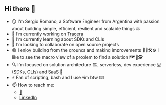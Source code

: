 ## Hi there 👋

<!--
**sergiohromano/sergiohromano** is a ✨ _special_ ✨ repository because its `README.md` (this file) appears on your GitHub profile.

Here are some ideas to get you started:

- 🔭 I’m currently working on ...
- 🌱 I’m currently learning ...
- 👯 I’m looking to collaborate on ...
- 🤔 I’m looking for help with ...
- 💬 Ask me about ...
- 📫 How to reach me: ...
- 😄 Pronouns: ...
- ⚡ Fun fact: ...
-->

- 🪞 I'm Sergio Romano, a Software Engineer from Argentina with passion about building simple, efficient, resilient and scalable things ⚖️
- 🔭 I’m currently working on [Tracera](https://tracera.com)
- 🌱 I’m currently learning about SDKs and CLIs
- 👯 I’m looking to collaborate on open source projects
- 😄 I enjoy building from the grounds and making improvements 👷🧰🛠️⚙️
I like to see the macro view of a problem to find a solution 🗺️👀🕵️
- 🔍 I'm focused on solution architecture 🏗️, serverless, dev experience 💻 (SDKs, CLIs) and SaaS 💼
- ⚡ Fan of scripting, bash and I use vim btw ⌨️
- 📫 How to reach me:
  - [📧](mailto:sergio.h.romano@gmail.com)
  - [LinkedIn](www.linkedin.com/in/sergiohromano)
